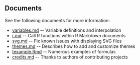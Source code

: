 ## Documents

See the following documents for more information:

* [variables.md](variables.md) -- Variable definitions and interpolation
* [r.md](r.md) -- Call R functions within R Markdown documents
* [svg.md](svg.md) -- Fix known issues with displaying SVG files
* [themes.md](themes.md) -- Describes how to add and customize themes
* [texample.Rmd](texample.Rmd) -- Numerous examples of formulas
* [credits.md](credits.md) -- Thanks to authors of contributing projects

